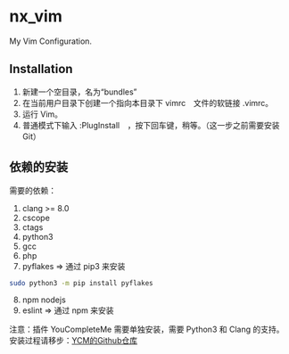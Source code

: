 # nx_vim
My Vim Configuration.

## Installation
1. 新建一个空目录，名为“bundles”
2. 在当前用户目录下创建一个指向本目录下 vimrc　文件的软链接 .vimrc。
3. 运行 Vim。
4. 普通模式下输入 :PlugInstall　，按下回车键，稍等。（这一步之前需要安装Git）

## 依赖的安装
需要的依赖：
1. clang >= 8.0
2. cscope
3. ctags
4. python3
5. gcc
6. php
7. pyflakes => 通过 pip3 来安装
```sh
sudo python3 -m pip install pyflakes
```
8. npm nodejs
9. eslint => 通过 npm 来安装

注意：插件 YouCompleteMe 需要单独安装，需要 Python3 和 Clang 的支持。
安装过程请移步：[YCM的Github仓库](https://github.com/Valloric/YouCompleteMe)
